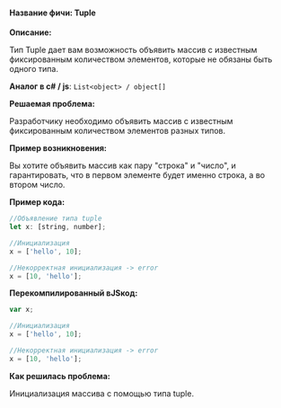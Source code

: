 #### **Название фичи: Tuple**

**Описание:**

Тип Tuple дает вам возможность объявить массив с известным фиксированным количеством элементов, которые не обязаны быть одного типа.

**Аналог в c\# / js**:  `List<object> / object[]`

**Решаемая проблема:**

Разработчику необходимо объявить массив с известным фиксированным количеством элементов разных типов.

**Пример возникновения:**

Вы хотите объявить массив как пару "строка" и "число", и гарантировать, что в первом элементе будет именно строка, а во втором число.

**Пример кода:**

```js
//Объявление типа tuple
let x: [string, number];

//Инициализация
x = ['hello', 10];

//Некорректная инициализация -> error
x = [10, 'hello'];
```

**Перекомпилированный вJSкод:**

```js
var x;

//Инициализация
x = ['hello', 10];

//Некорректная инициализация -> error
x = [10, 'hello'];
```

**Как решилась проблема:**

Инициализация массива с помощью типа tuple.

